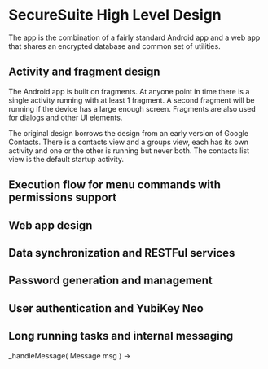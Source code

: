 # SecureSuite High Level Design

The app is the combination of a fairly standard Android app and a web app that shares an encrypted 
database and common set of utilities.

## Activity and fragment design

The Android app is built on fragments. At anyone point in time there is a single activity running
with at least 1 fragment. A second fragment will be running if the device has a large enough screen.
Fragments are also used for dialogs and other UI elements.

The original design borrows the design from an early version of Google Contacts. There is a
contacts view and a groups view, each has its own activity and one or the other is running
but never both. The contacts list view is the default startup activity.

## Execution flow for menu commands with permissions support

## Web app design

## Data synchronization and RESTFul services

## Password generation and management

## User authentication and YubiKey Neo

## Long running tasks and internal messaging

_handleMessage( Message msg )
-> 


